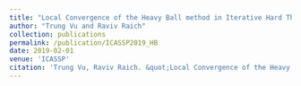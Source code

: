 ```yaml
---
title: "Local Convergence of the Heavy Ball method in Iterative Hard Thresholding for Low-Rank Matrix Completion"
author: "Trung Vu and Raviv Raich"
collection: publications
permalink: /publication/ICASSP2019_HB
date: 2019-02-01
venue: 'ICASSP'
citation: 'Trung Vu, Raviv Raich. &quot;Local Convergence of the Heavy Ball method in Iterative Hard Thresholding for Low-Rank Matrix Completion,&quot; In Proceedings of 2019 IEEE International Conference on Acoustics Speech and Signal Processing (ICASSP), Brighton, UK, May 12-17, 2019.'
---
```

